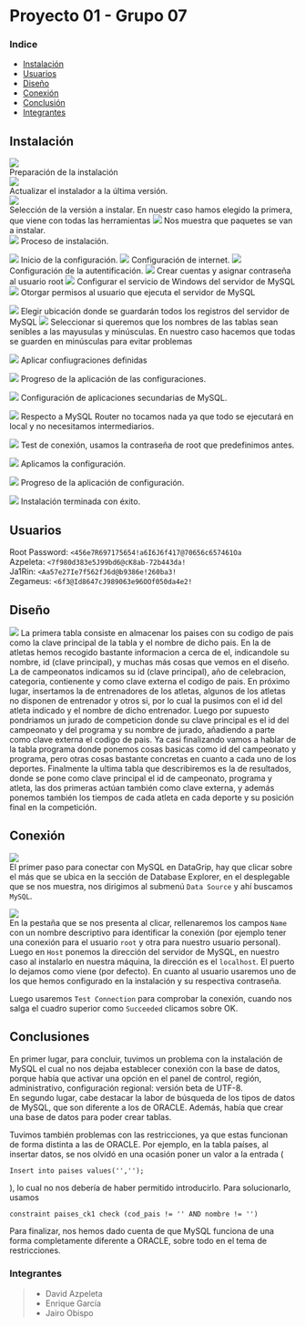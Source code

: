 # Proyecto 01 - Grupo 07

### Indice
* [Instalación](#instalación)  
* [Usuarios](#usuarios)  
* [Diseño](#diseño)  
* [Conexión](#conexión)  
* [Conclusión](#conclusiones)  
* [Integrantes](#integrantes)  

## Instalación
    
![](media/Instalacion01.png)  
Preparación de la instalación  
![](media/Instalacion02.png)  
Actualizar el instalador a la última versión.  
![](media/Instalacion03.png)  
Selección de la versión a instalar. En nuestr caso hamos elegido la primera, que viene con todas las herramientas
![](media/Instalacion04.png)
Nos muestra que paquetes se van a instalar.  
![](media/Instalacion05.png)
Proceso de instalación.

![](media/Instalacion06.png)
Inicio de la configuración.
![](media/Instalacion07.png)
Configuración de internet.
![](media/Instalacion08.png)
Configuración de la autentificación.
![](media/Instalacion09.png)
Crear cuentas y asignar contraseña al usuario root
![](media/Instalacion10.png)
Configurar el servicio de Windows del servidor de MySQL
![](media/Instalacion11.png)
Otorgar permisos al usuario que ejecuta el servidor de MySQL

![](media/Instalacion12.png)
Elegir ubicación donde se guardarán todos los registros del servidor de MySQL
![](media/Instalacion13.png)
Seleccionar si queremos que los nombres de las tablas sean senibles a las mayusulas y minúsculas. En nuestro caso hacemos que todas se guarden en minúsculas para evitar problemas

![](media/Instalacion14.png)
Aplicar confiugraciones definidas

![](media/Instalacion15.png)
Progreso de la aplicación de las configuraciones.

![](media/Instalacion16.png)
Configuración de aplicaciones secundarias de MySQL.

![](media/Instalacion17.png)
Respecto a MySQL Router no tocamos nada ya que todo se ejecutará en local y no necesitamos intermediarios.

![](media/Instalacion18.png)
Test de conexión, usamos la contraseña de root que predefinimos antes.

![](media/Instalacion19.png)
Aplicamos la configuración.

![](media/Instalacion20.png)
Progreso de la aplicación de configuración.

![](media/Instalacion21.png)
Instalación terminada con éxito.

## Usuarios
Root Password: `<456e7R697175654!a6I6J6f417@70656c657461Oa`  
Azpeleta: `<7f980d383e5J99bd6@cK8ab-72b443da!`   
Ja1Rin: `<Aa57e27Ie7f562fJ6d@b9386e!260ba3!`  
Zegameus: `<6f3@Id8647cJ989063e96OOf050da4e2!`

## Diseño
![](media/Diseno1.png)
La primera tabla consiste en almacenar los paises con su codigo de pais como la clave principal de la tabla 
y el nombre de dicho pais. En la de atletas hemos recogido bastante informacion a cerca de el, indicandole su nombre, id (clave principal),
y muchas más cosas que vemos en el diseño. La de campeonatos indicamos su id (clave principal), año de celebracion, categoria, contienente y como clave 
externa el codigo de pais. En próximo lugar, insertamos la de entrenadores de los atletas, algunos de los atletas no 
disponen de entrenador y otros si, por lo cual la pusimos con el id del atleta indicado y el nombre de dicho entrenador. Luego por supuesto pondriamos
un jurado de competicion donde su clave principal es el id del campeonato y del programa y su nombre de jurado, añadiendo a parte como clave 
externa el codigo de pais. Ya casi finalizando vamos a hablar de la tabla programa donde ponemos cosas basicas como id del campeonato y programa, pero otras
cosas bastante concretas en cuanto a cada uno de los deportes. Finalmente la ultima tabla que describiremos es la de resultados, donde se pone como clave principal
el id de campeonato, programa y atleta, las dos primeras actúan también como clave externa, y además ponemos también los tiempos de cada atleta en cada deporte y 
su posición final en la competición.


## Conexión
![](media/Conexion1.png)  
El primer paso para conectar con MySQL en DataGrip, hay que clicar sobre el más que se ubica en la sección
de Database Explorer, en el desplegable que se nos muestra, nos dirigimos al submenú `Data Source` y ahí buscamos `MySQL`.  

![](media/Conexion2.png)  
En la pestaña que se nos presenta al clicar, rellenaremos los campos `Name` con un nombre descriptivo
para identificar la conexión (por ejemplo tener una conexión para el usuario `root` y otra para nuestro usuario personal).
Luego en `Host` ponemos la dirección del servidor de MySQL, en nuestro caso al instalarlo en nuestra máquina, la dirección es el `localhost`.
El puerto lo dejamos como viene (por defecto). En cuanto al usuario usaremos uno de los que hemos configurado en la instalación y su respectiva contraseña.

Luego usaremos `Test Connection` para comprobar la conexión, cuando nos salga el cuadro superior como `Succeeded` clicamos sobre OK.

## Conclusiones
En primer lugar, para concluir, tuvimos un problema con la instalación de MySQL
el cual no nos dejaba establecer conexión con la base de datos, porque había
que activar una opción en el panel de control, región, administrativo, configuración regional:
versión beta de UTF-8.  
En segundo lugar, cabe destacar la labor de búsqueda de los tipos de datos de MySQL, que son diferente a los
de ORACLE. Además, había que crear una base de datos para poder crear tablas.

Tuvimos también problemas con las restricciones, ya que estas funcionan de forma distinta a las de ORACLE.
Por ejemplo, en la tabla países, al insertar datos, se nos olvidó en una ocasión poner un valor a la entrada 
(
```MySQL
Insert into paises values('','');
```
),
lo cual no nos debería de haber permitido introducirlo.
Para solucionarlo, usamos 
```MySQL
constraint paises_ck1 check (cod_pais != '' AND nombre != '')
```

Para finalizar, nos hemos dado cuenta de que MySQL funciona de una forma completamente diferente a ORACLE,
sobre todo en el tema de restricciones.





### Integrantes
> * David Azpeleta
> * Enrique García
> * Jairo Obispo